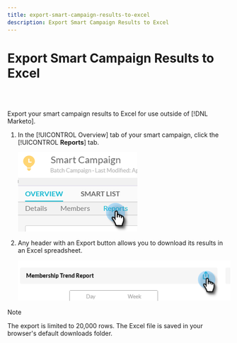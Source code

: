 ```yaml
---
title: export-smart-campaign-results-to-excel
description: Export Smart Campaign Results to Excel
---
```


# Export Smart Campaign Results to Excel

<br>&nbsp;

Export your smart campaign results to Excel for use outside of [!DNL Marketo].

1. In the [!UICONTROL Overview] tab of your smart campaign, click the [!UICONTROL **Reports**] tab.

   ![Image One](/help/sky/assets/smart-campaigns/export-smart-campaign-results-to-excel/export-smart-campaign-results-to-excel-1.png)

1. Any header with an Export button allows you to download its results in an Excel spreadsheet.

   ![Image Two](/help/sky/assets/smart-campaigns/export-smart-campaign-results-to-excel/export-smart-campaign-results-to-excel-2.png)

>[!NOTE]
>
>The export is limited to 20,000 rows. The Excel file is saved in your browser's default downloads folder.
